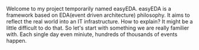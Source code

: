 Welcome to my project temporarily named easyEDA.
easyEDA is a framework based on EDA(event driven architecture) philosophy. It aims to reflect the real world into an IT infrastructure.
How to explain? It might be a little difficult to do that. So let's start with something we are really familier with.
Each single day even miniute, hundreds of thousands of events happen.

